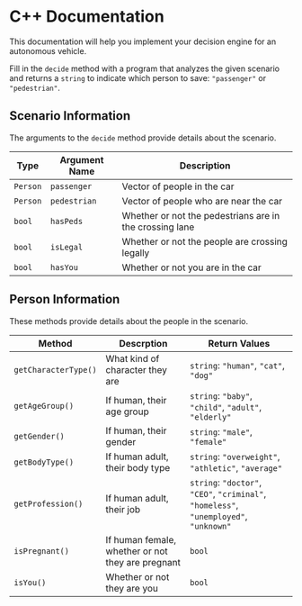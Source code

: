 # C++ Documentation

This documentation will help you implement your decision engine for an autonomous vehicle.

Fill in the `decide` method with a program that analyzes the given scenario and returns a `string` to indicate which person to save: `"passenger"` or `"pedestrian"`.

## Scenario Information

The arguments to the `decide` method provide details about the scenario.

| Type | Argument Name | Description |
|--------|---------|------|
| `Person` | `passenger` | Vector of people in the car |
| `Person` | `pedestrian` | Vector of people who are near the car |
| `bool` | `hasPeds` | Whether or not the pedestrians are in the crossing lane |
| `bool` | `isLegal` | Whether or not the people are crossing legally |
| `bool` | `hasYou` | Whether or not you are in the car |

## Person Information

These methods provide details about the people in the scenario.

| Method | Descrption | Return Values |
|--------|---------|------|
| `getCharacterType()` | What kind of character they are | `string`: `"human"`, `"cat"`, `"dog"` |
| `getAgeGroup()` | If human, their age group | `string`: `"baby"`, `"child"`, `"adult"`, `"elderly"` |
| `getGender()` | If human, their gender | `string`: `"male"`, `"female"` |
| `getBodyType()` | If human adult, their body type | `string`: `"overweight"`, `"athletic"`, `"average"` |
| `getProfession()` | If human adult, their job | `string`: `"doctor"`, `"CEO"`, `"criminal"`, `"homeless"`, `"unemployed"`, `"unknown"` |
| `isPregnant()` | If human female, whether or not they are pregnant | `bool` |
| `isYou()` | Whether or not they are you | `bool` |
